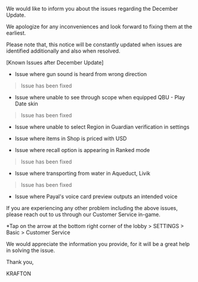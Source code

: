 We would like to inform you about the issues regarding the December Update.

We apologize for any inconveniences and look forward to fixing them at the earliest.


Please note that, this notice will be constantly updated when issues are identified additionally and also when resolved.

[Known Issues after December Update]



- Issue where gun sound is heard from wrong direction

 > Issue has been fixed



- Issue where unable to see through scope when equipped QBU - Play Date skin

 > Issue has been fixed



- Issue where unable to select Region in Guardian verification in settings



- Issue where items in Shop is priced with USD



- Issue where recall option is appearing in Ranked mode

 > Issue has been fixed



- Issue where transporting from water in Aqueduct, Livik

 > Issue has been fixed


- Issue where Payal's voice card preview outputs an intended voice

If you are experiencing any other problem including the above issues, please reach out to us through our Customer Service in-game.

*Tap on the arrow at the bottom right corner of the lobby > SETTINGS > Basic > Customer Service



We would appreciate the information you provide, for it will be a great help in solving the issue.


Thank you,

KRAFTON